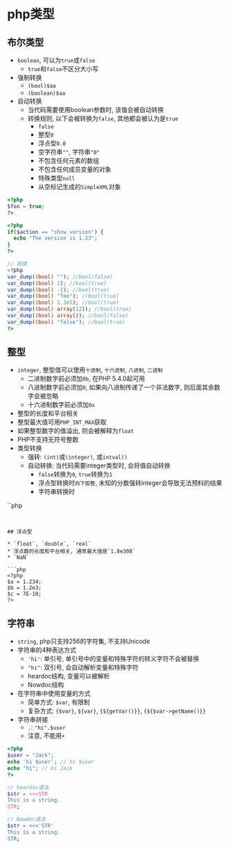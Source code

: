 # php类型

## 布尔类型

* `boolean`, 可以为`true`或`false`
    - `true`和`false`不区分大小写
* 强制转换
    - `(bool)$aa`
    - `(boolean)$aa`
* 自动转换
    - 当代码需要使用boolean参数时, 该值会被自动转换
    - 转换规则, 以下会被转换为`false`, 其他都会被认为是`true`
        - `false`
        - 整型`0`
        - 浮点型`0.0`
        - 空字符串`""`, 字符串`"0"`
        - 不包含任何元素的数组
        - 不包含任何成员变量的对象
        - 特殊类型`null`
        - 从空标记生成的`SimpleXML`对象

```php
<?php
$foo = true;
?>

<?php
if($action == "show_version") {
  echo "The version is 1.23";
}
?>

// 转换
<?php
var_dump((bool) ""); //bool(false)
var_dump((bool) 1); //bool(true)
var_dump((bool) -2); //bool(true)
var_dump((bool) "foo"); //bool(true)
var_dump((bool) 2.3e5); //bool(true)
var_dump((bool) array(12)); //bool(true)
var_dump((bool) array()); //bool(false)
var_dump((bool) "false"); //bool(true)
?>
```

## 整型

* `integer`, 整型值可以使用`十进制`, `十六进制`, `八进制`, `二进制`
    - 二进制数字前必须加`0b`, 在PHP 5.4.0起可用
    - 八进制数字前必须加`0`, 如果向八进制传递了一个非法数字, 则后面其余数字会被忽略
    - 十六进制数字前必须加`0x`
* 整型的长度和平台相关
* 整型最大值可用`PHP_INT_MAX`获取
* 如果整型数字的值溢出, 则会被解释为`float`
* PHP不支持无符号整数
* 类型转换
    - 强转: `(int)`或`(integer)`, 或`intval()`
    - 自动转换: 当代码需要integer类型时, 会将值自动转换 
        - `false`转换为`0`, `true`转换为`1`
        - 浮点型转换时`向下取整`, 未知的分数强转integer会导致无法预料的结果
        - 字符串转换时

``php
<?php
$a = 1234; // 十进制
$a = -123; // 负数十进制
$a = 0123; // 八进制
$a = 01090; // 八进制010, 9非法数字忽略
$a = 0x1A; // 十六进制
$a = 0b01; // 二进制
?>
```


## 浮点型

* `float`, `double`, `real`
* 浮点数的长度和平台相关, 通常最大值是`1.8e308`
* `NaN`

```php
<?php
$a = 1.234;
$b = 1.2e3;
$c = 7E-10;
?>
```

## 字符串

* `string`, php只支持256的字符集, 不支持Unicode
* 字符串的4种表达方式
    - `'hi'`: 单引号, 单引号中的变量和特殊字符的转义字符不会被替换
    - `"hi"`: 双引号, 会自动解析变量和特殊字符
    - heardoc结构, 变量可以被解析
    - Nowdoc结构
* 在字符串中使用变量的方式
    - 简单方式: `$var`, 有限制
    - 复杂方式: `{$var}`, `${var}`, `{${getVar()}}`, `{${$var->getName()}}`
* 字符串拼接
    - `.`: `"hi".$user`
    - 注意, 不能用`+`

```php
<?php
$user = "Jack";
echo 'hi $user'; // hi $user
echo "hi"; // hi Jack
?>

// heardoc语法
$str = <<<STR
This is a string.
STR;

// Nowdoc语法
$str = <<<'STR'
This is a string.
STR;
```

